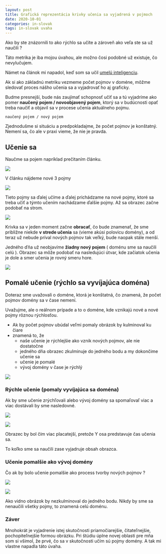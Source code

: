 ```yaml
---
layout: post
title: Grafická reprezentácia krivky učenia sa vyjadrená v pojmoch
date: 2020-10-01
categories: in-slovak
tags: in-slovak uvaha
---
```


Ako by ste znázornili to ako rýchlo sa učíte a zároveň ako veľa ste sa už naučili ?

Táto metrika je iba mojou úvahou, 
ale možno čosi podobné už existuje, čo nevylučujem.

Námet na článok mi napadol, keď som sa učil [umelú inteligenciu](https://peterszatmary.com/ai).

Ak si ako základnú metriku vezmeme počet pojmov v doméne, môžme sledovať proces nášho učenia sa a vyjadrovať ho aj graficky.

Budme presnejší, bude nás zaujímať schopnosť učiť sa a tú vyjadríme ako pomer **naučený pojem / novoobjavený pojem**, ktorý sa v budúcnosti opať treba naučiť a objavil sa v procese učenia aktuálneho pojmu.

```
naučený pojem / nový pojem 
```

Zjednodušme si situáciu a predpokladajme, že počet pojmov je konštatný. Nemení sa, čo ale
v praxi vieme, že nie je pravda.


## Učenie sa

Naučme sa pojem napríklad prečitaním článku.

![](/assets/imgs/learn/learn1.png)

V článku nájdeme nové 3 pojmy

![](/assets/imgs/learn/learn2.png)

Tieto pojmy sa ďalej učíme a ďalej prichádzame na nové pojmy,
 ktoré sa treba učiť a týmto učením nachádzame ďalšie pojmy. Až sa obrazec začne podobať na strom.
 
![](/assets/imgs/learn/learn3.png)

Krivka sa v jeden moment začne **obracať**, čo bude znamenať, že sme približne niekde **v strede učenia** sa
(vieme akúsi polovicu domény), a od teraz už nebude príval nových pojmov tak veľký, bude naopak stále menší. 

Jedného ďňa už neobjavíme **žiadny nový pojem** ( doménu sme sa naučili celú ).
Obrazec sa môže podobať na nasledujúci útvar, kde začiatok učenia je dole a smer učenia je rovný smeru hore.

![](/assets/imgs/learn/learn4.png)


## Pomalé učenie (rýchlo sa vyvíjajúca doména)

Doteraz sme uvažovali o doméne, ktorá je konštatná, čo znamená, že počet pojmov domény sa v čase nemení.

Uvažujme, ale o reálnom prípade a to o doméne, kde vznikajú nové a nové pojmy rôznou rýchlosťou.


- Ak by počet pojmov ubúdal veľmi pomaly obrázok by kulminoval ku čiare
- znamená to, že 
   - naše učenie je rýchlejšie ako vznik nových pojmov, ale nie dostatočne
   - jedného dňa obrazec zkulminuje do jedného bodu a my dokončime učenie sa
   - učenie je pomalé
   - vývoj domény v čase je rýchlý

![](/assets/imgs/learn/learn6.png)

### Rýchle učenie (pomaly vyvíjajúca sa doména)

Ak by sme učenie zrýchľovali alebo vývoj domény sa spomaľovaľ viac a viac dostávali by sme nasledovné.

![](/assets/imgs/learn/learn5.png)

![](/assets/imgs/learn/learn4.png)

Obrazec by bol čím viac placatejší, pretože Y osa predstavuje čas učenia sa.

To koľko sme sa naučili zase vyjadruje obsah obrazca. 

### Učenie pomalšie ako vývoj domény

Čo ak by bolo učenie pomalšie ako process tvorby nových pojmov ?

![](/assets/imgs/learn/learn7.png)

![](/assets/imgs/learn/learn8.png)

Ako vidno obrázok by nezkulminoval do jedného bodu. Nikdy by sme sa nenaučili všetky pojmy, to znamená celú doménu.

### Záver

Mnohokrát je vyjadrenie istej skutočnosti priamočiarejšie, čitateľnejšie, pochopiteľnejšie
 formou obrázku. Pri štúdiu úplne novej oblasti pre mňa som si všimol, že prvé, čo sa v skutočnosti učím sú pojmy domény.
 A tak mi vlastne napadla táto úvaha. 



 

